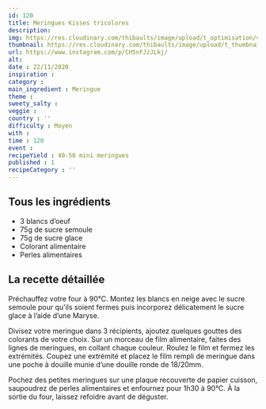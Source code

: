 ```yaml
---
id: 120
title: Meringues Kisses tricolores
description: 
img: https://res.cloudinary.com/thibaults/image/upload/t_optimisation/v1606066130/Recipes/20201122_meringues_kisses.jpg
thumbnail: https://res.cloudinary.com/thibaults/image/upload/t_thumbnail_josie/v1606066130/Recipes/20201122_meringues_kisses.jpg
url: https://www.instagram.com/p/CH5nFJzJLkj/
alt: 
date : 22/11/2020
inspiration : 
category : 
main_ingredient : Meringue
theme : 
sweety_salty : 
veggie : 
country : ''
difficulty : Moyen
with : 
time : 120
event :
recipeYield : 40-50 mini meringues
published : 1
recipeCategory : ''
---
```


## Tous les ingrédients
 - 3 blancs d’oeuf
 - 75g de sucre semoule
 - 75g de sucre glace
 - Colorant alimentaire
 - Perles alimentaires

## La recette détaillée
Préchauffez votre four à 90°C.
Montez les blancs en neige avec le sucre semoule pour qu'ils soient fermes puis incorporez délicatement le sucre glace à l’aide d’une Maryse.

Divisez votre meringue dans 3 récipients, ajoutez quelques gouttes des colorants de votre choix. Sur un morceau de film alimentaire, faites des lignes de meringues, en collant chaque couleur. Roulez le film et fermez les extrémités. Coupez une extrémité et placez le film rempli de meringue dans une poche à douille munie d’une douille ronde de 18/20mm.

Pochez des petites meringues sur une plaque recouverte de papier cuisson, saupoudrez de perles alimentaires et enfournez pour 1h30 à 90°C. À la sortie du four, laissez refoidre avant de déguster.